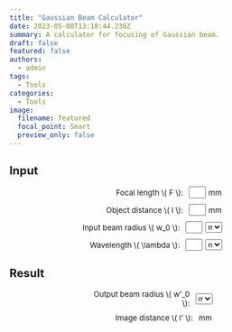 ```yaml
---
title: "Gaussian Beam Calculator"
date: 2023-05-08T13:18:44.238Z
summary: A calculator for focusing of Gaussian beam. 
draft: false
featured: false
authors:
  - admin
tags:
  - Tools
categories:
  - Tools
image:
  filename: featured
  focal_point: Smart
  preview_only: false
---
```

<!DOCTYPE html>
<html lang="en">
<head>
  <meta charset="UTF-8" />
  <meta name="viewport" content="width=device-width, initial-scale=1.0" />
  <title>Gaussian Beam Calculator</title>
  <script id="MathJax-script" async src="https://cdn.jsdelivr.net/npm/mathjax@3/es5/tex-mml-chtml.js"></script>
  <style>
    .input-group {
      display: flex;
      align-items: center;
      justify-content: center;
      margin-bottom: 10px;
      font-size: 10pt;
    }
    .input-group label {
      margin-right: 10px;
      font-size: 10pt;
      width: 180px;
      text-align: right;
    }
    .input-group input, .input-group select {
      margin-right: 5px;
      font-size: 10pt;
      width: 30px;
    }
    #result {
      margin-top: 20px;
      font-size: 10pt;
    }
  </style>
</head>
<body>
  <div id="input">
    <h2 style="font-size: 15pt;">Input</h2>
    <div class="input-container">
      <div class="input-group">
        <label for="F">Focal length \( F \):</label>
        <input type="number" id="F" step="any" required> <span>mm</span>
      </div>
      <div class="input-group">
        <label for="l">Object distance \( l \):</label>
        <input type="number" id="l" step="any" required> <span>mm</span>
      </div>
      <div class="input-group">
        <label for="w0">Input beam radius \( w_0 \):</label>
        <input type="number" id="w0" step="any" required>
        <select id="w0_unit">
          <option value="mm" selected>mm</option>
          <option value="um">μm</option>
        </select>
      </div>
      <div class="input-group">
        <label for="lambda">Wavelength \( \lambda \):</label>
        <input type="number" id="lambda" step="any" required>
        <select id="lambda_unit">
          <option value="nm" selected>nm</option>
          <option value="um">μm</option>
        </select>
      </div>
    </div>
  </div>
  <div id="result">
    <h2 style="font-size: 15pt;">Result</h2>
    <div class="input-container">
      <div class="input-group">
        <label for="w0_prime">Output beam radius \( w'_0 \):</label>
        <span id="w0_prime"></span>
        <select id="w0_prime_unit">
          <option value="mm" selected>mm</option>
          <option value="um">μm</option>
        </select>
      </div>
      <div class="input-group">
        <label for="l_prime">Image distance \( l' \):</label>
        <span id="l_prime"></span> mm
      </div>
    </div>
  </div>

  <script>
    // 获取元素
    const FInput = document.getElementById('F');
    const lInput = document.getElementById('l');
    const w0Input = document.getElementById('w0');
    const w0Unit = document.getElementById('w0_unit');
    const lambdaInput = document.getElementById('lambda');
    const lambdaUnit = document.getElementById('lambda_unit');
    const w0PrimeSpan = document.getElementById('w0_prime');
    const w0PrimeUnit = document.getElementById('w0_prime_unit');
    const lPrimeSpan = document.getElementById('l_prime');

    // 监听输入和单位变化事件，触发计算
    [FInput, lInput, w0Input, w0Unit, lambdaInput, lambdaUnit, w0PrimeUnit].forEach(el => {
      el.addEventListener('input', calculate);
      el.addEventListener('change', calculate);
    });

    // 单位换算辅助函数
    // 转换输入值到米（m）
    function toMeters(value, unit) {
      if (unit === 'mm') return value / 1000;
      if (unit === 'um') return value / 1e6;
      if (unit === 'nm') return value / 1e9;
      return value; // 默认米
    }
    // 从米转换到指定单位
    function fromMeters(value_m, unit) {
      if (unit === 'mm') return value_m * 1000;
      if (unit === 'um') return value_m * 1e6;
      if (unit === 'nm') return value_m * 1e9;
      return value_m;
    }

    function calculate() {
      // 检查输入是否有效
      if (!FInput.value || !lInput.value || !w0Input.value || !lambdaInput.value) {
        w0PrimeSpan.textContent = '';
        lPrimeSpan.textContent = '';
        return;
      }
      const F_m = toMeters(parseFloat(FInput.value), 'mm'); // F 固定单位 mm -> m
      const l_m = toMeters(parseFloat(lInput.value), 'mm'); // l 固定单位 mm -> m
      const w0_m = toMeters(parseFloat(w0Input.value), w0Unit.value);
      const lambda_m = toMeters(parseFloat(lambdaInput.value), lambdaUnit.value);

      // 计算公式
      const denom = Math.pow(l_m - F_m, 2) + Math.pow(Math.PI * Math.pow(w0_m, 2) / lambda_m, 2);
      const l_prime_m = F_m + ( (l_m - F_m) * F_m * F_m ) / denom;
      const w0_prime_squared = (F_m * F_m * w0_m * w0_m) / denom;
      const w0_prime_m = Math.sqrt(w0_prime_squared);

      // 输出单位转换
      const w0_prime_out = fromMeters(w0_prime_m, w0PrimeUnit.value);
      const l_prime_out = l_prime_m * 1000; // l' 输出单位固定mm

      w0PrimeSpan.textContent = w0_prime_out.toFixed(5);
      lPrimeSpan.textContent = l_prime_out.toFixed(5);
    }
  </script>
</body>
</html>

